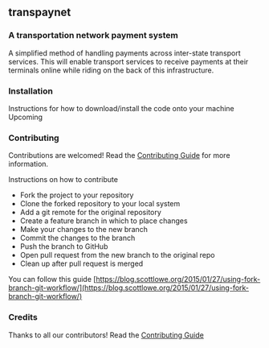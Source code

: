 ## transpaynet

### A transportation network payment system

A simplified method of handling payments across inter-state transport services. This will enable transport services to receive payments at their terminals online while riding on the back of this infrastructure.

### Installation
Instructions for how to download/install the code onto your machine
Upcoming

### Contributing
Contributions are welcomed! Read the [Contributing Guide](./.github/CONTRIBUTING.md) for more information.

Instructions on how to contribute
- Fork the project to your repository
- Clone the forked repository to your local system
- Add a git remote for the original repository
- Create a feature branch in which to place changes
- Make your changes to the new branch
- Commit the changes to the branch
- Push the branch to GitHub
- Open pull request from the new branch to the original repo
- Clean up after pull request is merged

You can follow this guide [https://blog.scottlowe.org/2015/01/27/using-fork-branch-git-workflow/](https://blog.scottlowe.org/2015/01/27/using-fork-branch-git-workflow/)

### Credits
Thanks to all our contributors! Read the [Contributing Guide](./COLLABORATORS.md)
